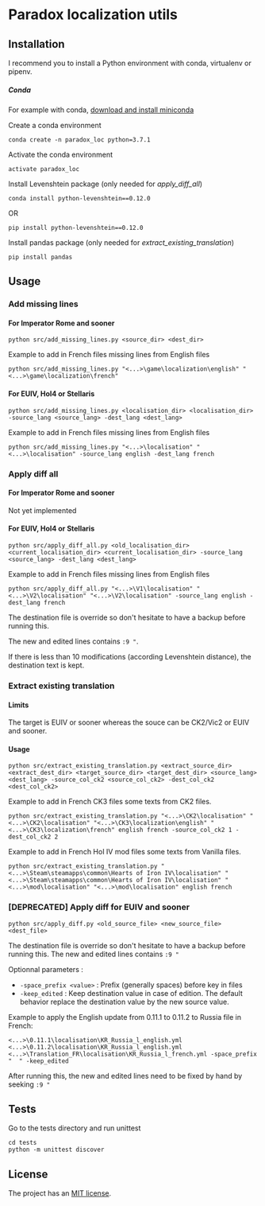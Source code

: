 # Paradox localization utils

## Installation

I recommend you to install a Python environment with conda, virtualenv or pipenv.

##### Conda
For example with conda, 
[download and install miniconda](https://docs.conda.io/en/latest/miniconda.html)

Create a conda environment
```
conda create -n paradox_loc python=3.7.1
```

Activate the conda environment
```
activate paradox_loc
```

Install Levenshtein package (only needed for *apply_diff_all*)
```
conda install python-levenshtein==0.12.0
```
OR
```
pip install python-levenshtein==0.12.0
```

Install pandas package (only needed for *extract_existing_translation*)
```
pip install pandas
```

## Usage

### Add missing lines

#### For Imperator Rome and sooner
```
python src/add_missing_lines.py <source_dir> <dest_dir>
```

Example to add in French files missing lines from English files
```
python src/add_missing_lines.py "<...>\game\localization\english" "<...>\game\localization\french"
```

#### For EUIV, HoI4 or Stellaris
```
python src/add_missing_lines.py <localisation_dir> <localisation_dir> -source_lang <source_lang> -dest_lang <dest_lang>
```

Example to add in French files missing lines from English files
```
python src/add_missing_lines.py "<...>\localisation" "<...>\localisation" -source_lang english -dest_lang french
```


### Apply diff all

#### For Imperator Rome and sooner
Not yet implemented

#### For EUIV, HoI4 or Stellaris
```
python src/apply_diff_all.py <old_localisation_dir> <current_localisation_dir> <current_localisation_dir> -source_lang <source_lang> -dest_lang <dest_lang>
```

Example to add in French files missing lines from English files
```
python src/apply_diff_all.py "<...>\V1\localisation" "<...>\V2\localisation" "<...>\V2\localisation" -source_lang english -dest_lang french
```

The destination file is override so don't hesitate to have a backup before running this.

The new and edited lines contains `:9 "`.

If there is less than 10 modifications (according Levenshtein distance),
the destination text is kept.

### Extract existing translation

#### Limits
The target is EUIV or sooner whereas the souce can be CK2/Vic2 or EUIV and sooner.

#### Usage
 ```
python src/extract_existing_translation.py <extract_source_dir> <extract_dest_dir> <target_source_dir> <target_dest_dir> <source_lang> <dest_lang> -source_col_ck2 <source_col_ck2> -dest_col_ck2 <dest_col_ck2>
```

Example to add in French CK3 files some texts from CK2 files.
```
python src/extract_existing_translation.py "<...>\CK2\localisation" "<...>\CK2\localisation" "<...>\CK3\localization\english" "<...>\CK3\localization\french" english french -source_col_ck2 1 -dest_col_ck2 2
```

Example to add in French HoI IV mod files some texts from Vanilla files.
```
python src/extract_existing_translation.py "<...>\Steam\steamapps\common\Hearts of Iron IV\localisation" "<...>\Steam\steamapps\common\Hearts of Iron IV\localisation" "<...>\mod\localisation" "<...>\mod\localisation" english french
```
 
### [DEPRECATED] Apply diff for EUIV and sooner
```
python src/apply_diff.py <old_source_file> <new_source_file> <dest_file>
```

The destination file is override so don't hesitate to have a backup before running this.
The new and edited lines contains `:9 "`

Optionnal parameters :
* ```-space_prefix <value>``` : Prefix (generally spaces) before key in files
* ```-keep_edited``` : Keep destination value in case of edition.
The default behavior replace the destination value by the new source value.

Example to apply the English update from 0.11.1 to 0.11.2 to Russia file in French:
```
<...>\0.11.1\localisation\KR_Russia_l_english.yml <...>\0.11.2\localisation\KR_Russia_l_english.yml <...>\Translation_FR\localisation\KR_Russia_l_french.yml -space_prefix "  " -keep_edited
```
After running this, the new and edited lines need to be fixed by hand by seeking `:9 "`

## Tests

Go to the tests directory and run unittest
```
cd tests
python -m unittest discover
```

## License

The project has an [MIT license](Licence.md).
